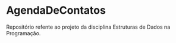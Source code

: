 # AgendaDeContatos
Repositório refente ao projeto da disciplina Estruturas de Dados na Programação.
